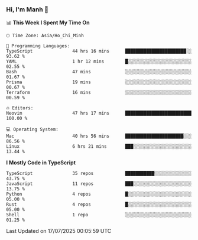 ### Hi, I'm Manh 👋

<!--START_SECTION:waka-->
📊 **This Week I Spent My Time On** 

```text
🕑︎ Time Zone: Asia/Ho_Chi_Minh

💬 Programming Languages: 
TypeScript               44 hrs 16 mins      ███████████████████████░░   93.62 % 
YAML                     1 hr 12 mins        █░░░░░░░░░░░░░░░░░░░░░░░░   02.55 % 
Bash                     47 mins             ░░░░░░░░░░░░░░░░░░░░░░░░░   01.67 % 
Prisma                   19 mins             ░░░░░░░░░░░░░░░░░░░░░░░░░   00.67 % 
Terraform                16 mins             ░░░░░░░░░░░░░░░░░░░░░░░░░   00.59 % 

🔥 Editors: 
Neovim                   47 hrs 17 mins      █████████████████████████   100.00 % 

💻 Operating System: 
Mac                      40 hrs 56 mins      ██████████████████████░░░   86.56 % 
Linux                    6 hrs 21 mins       ███░░░░░░░░░░░░░░░░░░░░░░   13.44 % 
```

**I Mostly Code in TypeScript** 

```text
TypeScript               35 repos            ███████████░░░░░░░░░░░░░░   43.75 % 
JavaScript               11 repos            ███░░░░░░░░░░░░░░░░░░░░░░   13.75 % 
Python                   4 repos             █░░░░░░░░░░░░░░░░░░░░░░░░   05.00 % 
Rust                     4 repos             █░░░░░░░░░░░░░░░░░░░░░░░░   05.00 % 
Shell                    1 repo              ░░░░░░░░░░░░░░░░░░░░░░░░░   01.25 % 
```




 Last Updated on 17/07/2025 00:05:59 UTC
<!--END_SECTION:waka-->
